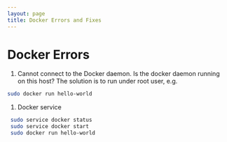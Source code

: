 ```yaml
---
layout: page
title: Docker Errors and Fixes
---
```


# Docker Errors

1. Cannot connect to the Docker daemon. Is the docker daemon running on this host?
The solution is to run under root user, e.g. 

```sh
sudo docker run hello-world
```

1. Docker service

```sh
 sudo service docker status
 sudo service docker start
 sudo docker run hello-world
```

